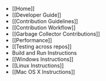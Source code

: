 * [[Home]]
* [[Developer Guide]]
 * [[Contribution Guidelines]]
 * [[Contribution Workflow]]
 * [[Garbage Collector Contributions]]
 * [[Performance]]
 * [[Testing across repos]]
* Build and Run Instructions
 * [[Windows Instructions]]
 * [[Linux Instructions]]
 * [[Mac OS X Instructions]]